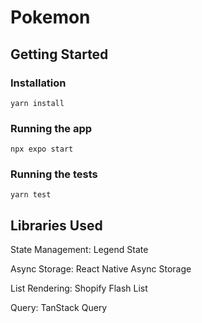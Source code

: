 # Pokemon

## Getting Started

### Installation

` yarn install `

### Running the app

`npx expo start`

### Running the tests

`yarn test`

## Libraries Used
State Management: Legend State <br/>

Async Storage: React Native Async Storage <br/>

List Rendering: Shopify Flash List <br/>

Query: TanStack Query <br/>
